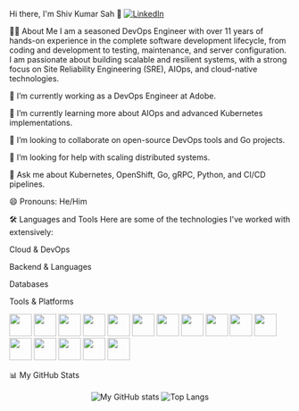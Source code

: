 Hi there, I'm Shiv Kumar Sah 👋
<a href="https://www.google.com/search?q=https://www.linkedin.com/in/shiv-kumar-sah-a4623434/" target="_blank">
<img src="https://www.google.com/search?q=https://img.shields.io/badge/LinkedIn-0077B5%3Fstyle%3Dfor-the-badge%26logo%3Dlinkedin%26logoColor%3Dwhite" alt="LinkedIn"/>
</a>

👨‍💻 About Me
I am a seasoned DevOps Engineer with over 11 years of hands-on experience in the complete software development lifecycle, from coding and development to testing, maintenance, and server configuration. I am passionate about building scalable and resilient systems, with a strong focus on Site Reliability Engineering (SRE), AIOps, and cloud-native technologies.

🔭 I’m currently working as a DevOps Engineer at Adobe.

🌱 I’m currently learning more about AIOps and advanced Kubernetes implementations.

👯 I’m looking to collaborate on open-source DevOps tools and Go projects.

🤔 I’m looking for help with scaling distributed systems.

💬 Ask me about Kubernetes, OpenShift, Go, gRPC, Python, and CI/CD pipelines.

😄 Pronouns: He/Him

🛠️ Languages and Tools
Here are some of the technologies I've worked with extensively:

Cloud & DevOps

Backend & Languages

Databases

Tools & Platforms

<img src="https://www.google.com/search?q=https://cdn.jsdelivr.net/gh/devicons/devicon/icons/amazonwebservices/amazonwebservices-original.svg" width="40" height="40"/>

<img src="https://www.google.com/search?q=https://cdn.jsdelivr.net/gh/devicons/devicon/icons/go/go-original-wordmark.svg" width="40" height="40"/>

<img src="https://www.google.com/search?q=https://cdn.jsdelivr.net/gh/devicons/devicon/icons/mysql/mysql-original-wordmark.svg" width="40" height="40"/>

<img src="https://www.google.com/search?q=https://cdn.jsdelivr.net/gh/devicons/devicon/icons/kubernetes/kubernetes-plain.svg" width="40" height="40"/>

<img src="https://www.google.com/search?q=https://cdn.jsdelivr.net/gh/devicons/devicon/icons/docker/docker-original-wordmark.svg" width="40" height="40"/>

<img src="https://www.google.com/search?q=https://cdn.jsdelivr.net/gh/devicons/devicon/icons/python/python-original.svg" width="40" height="40"/>

<img src="https://www.google.com/search?q=https://cdn.jsdelivr.net/gh/devicons/devicon/icons/mongodb/mongodb-original-wordmark.svg" width="40" height="40"/>

<img src="https://www.google.com/search?q=https://cdn.jsdelivr.net/gh/devicons/devicon/icons/openshift/openshift-original.svg" width="40" height="40"/>

<img src="https://www.google.com/search?q=https://cdn.jsdelivr.net/gh/devicons/devicon/icons/ansible/ansible-original.svg" width="40" height="40"/>

<img src="https://www.google.com/search?q=https://cdn.jsdelivr.net/gh/devicons/devicon/icons/java/java-original.svg" width="40" height="40"/>

<img src="https://www.google.com/search?q=https://cdn.jsdelivr.net/gh/devicons/devicon/icons/postgresql/postgresql-original.svg" width="40" height="40"/>

<img src="https://www.google.com/search?q=https://cdn.jsdelivr.net/gh/devicons/devicon/icons/jenkins/jenkins-original.svg" width="40" height="40"/>

<img src="https://www.google.com/search?q=https://cdn.jsdelivr.net/gh/devicons/devicon/icons/terraform/terraform-original.svg" width="40" height="40"/>

<img src="https://www.google.com/search?q=https://cdn.jsdelivr.net/gh/devicons/devicon/icons/nodejs/nodejs-original.svg" width="40" height="40"/>

<img src="https://www.google.com/search?q=https://cdn.jsdelivr.net/gh/devicons/devicon/icons/redis/redis-original.svg" width="40" height="40"/>

<img src="https://www.google.com/search?q=https://cdn.jsdelivr.net/gh/devicons/devicon/icons/grafana/grafana-original.svg" width="40" height="40"/>

📊 My GitHub Stats
<p align="center">
<img align="center" src="https://www.google.com/search?q=https://github-readme-stats.vercel.app/api%3Fusername%3DYOUR_GITHUB_USERNAME%26show_icons%3Dtrue%26locale%3Den%26theme%3Dtokyonight" alt="My GitHub stats" />
<img align="center" src="https://www.google.com/search?q=https://github-readme-stats.vercel.app/api/top-langs/%3Fusername%3DYOUR_GITHUB_USERNAME%26layout%3Dcompact%26locale%3Den%26theme%3Dtokyonight" alt="Top Langs" />
</p>
